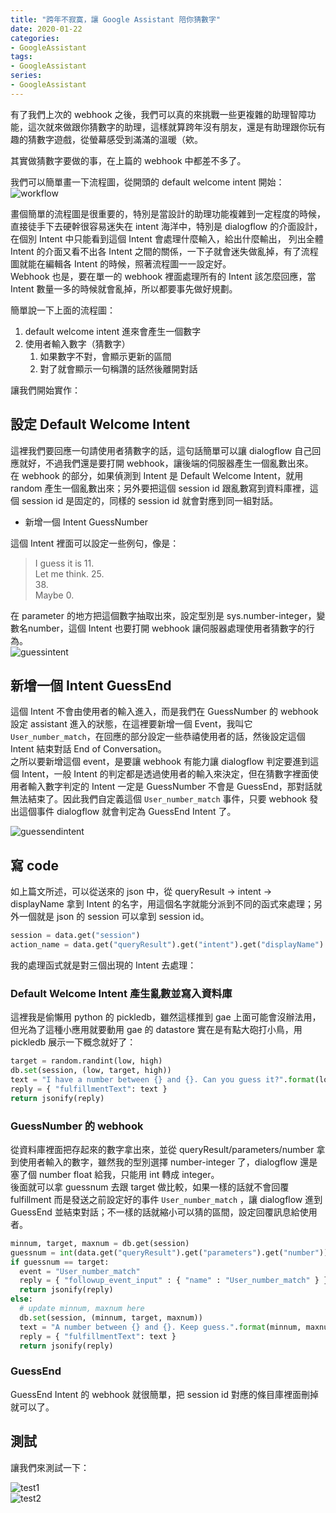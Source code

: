 ```yaml
---
title: "跨年不寂寞，讓 Google Assistant 陪你猜數字"
date: 2020-01-22
categories:
- GoogleAssistant
tags:
- GoogleAssistant
series:
- GoogleAssistant
---
```


有了我們上次的 webhook 之後，我們可以真的來挑戰一些更複雜的助理智障功能，這次就來做跟你猜數字的助理，這樣就算跨年沒有朋友，還是有助理跟你玩有趣的猜數字遊戲，從螢幕感受到滿滿的溫暖（欸。  
<!--more-->

其實做猜數字要做的事，在上篇的 webhook 中都差不多了。  

我們可以簡單畫一下流程圖，從開頭的 default welcome intent 開始：  
![workflow](/images/assistant/guessnumber/1workflow.png)   

畫個簡單的流程圖是很重要的，特別是當設計的助理功能複雜到一定程度的時候，直接徒手下去硬幹很容易迷失在 intent 海洋中，特別是 dialogflow 的介面設計，在個別 Intent 中只能看到這個 Intent 會處理什麼輸入，給出什麼輸出，
列出全體 Intent 的介面又看不出各 Intent 之間的關係，一下子就會迷失做亂掉，有了流程圖就能在編輯各 Intent 的時候，照著流程圖一一設定好。  
Webhook 也是，要在單一的 webhook 裡面處理所有的 Intent 該怎麼回應，當 Intent 數量一多的時候就會亂掉，所以都要事先做好規劃。  

簡單說一下上面的流程圖：

1. default welcome intent 進來會產生一個數字
2. 使用者輸入數字（猜數字）
    1. 如果數字不對，會顯示更新的區間
    2. 對了就會顯示一句稱讚的話然後離開對話

讓我們開始實作：  

## 設定 Default Welcome Intent

這裡我們要回應一句請使用者猜數字的話，這句話簡單可以讓 dialogflow 自己回應就好，不過我們還是要打開 webhook，讓後端的伺服器產生一個亂數出來。  
在 webhook 的部分，如果偵測到 Intent 是 Default Welcome Intent，就用 random 產生一個亂數出來；另外要把這個 session id 跟亂數寫到資料庫裡，這個 session id 是固定的，同樣的 session id 就會對應到同一組對話。  

* 新增一個 Intent GuessNumber

這個 Intent 裡面可以設定一些例句，像是：  

> I guess it is 11.  
> Let me think. 25.  
> 38.  
> Maybe 0.

在 parameter 的地方把這個數字抽取出來，設定型別是 sys.number-integer，變數名number，這個 Intent 也要打開 webhook 讓伺服器處理使用者猜數字的行為。  
![guessintent](/images/assistant/guessnumber/2guessintent.png)   

## 新增一個 Intent GuessEnd

這個 Intent 不會由使用者的輸入進入，而是我們在 GuessNumber 的 webhook 設定 assistant 進入的狀態，在這裡要新增一個 Event，我叫它 `User_number_match`，在回應的部分設定一些恭禧使用者的話，然後設定這個 Intent 結束對話 End of Conversation。  
之所以要新增這個 event，是要讓 webhook 有能力讓 dialogflow 判定要進到這個 Intent，一般 Intent 的判定都是透過使用者的輸入來決定，但在猜數字裡面使用者輸入數字判定的 Intent 一定是 GuessNumber 不會是 GuessEnd，那對話就無法結束了。因此我們自定義這個 `User_number_match` 事件，只要 webhook 發出這個事件 dialogflow 就會判定為 GuessEnd Intent 了。  

![guessendintent](/images/assistant/guessnumber/3guessendintent.png)   

## 寫 code

如上篇文所述，可以從送來的 json 中，從 queryResult -> intent -> displayName 拿到 Intent 的名字，用這個名字就能分派到不同的函式來處理；另外一個就是 json 的 session 可以拿到 session id。  
```python
session = data.get("session")
action_name = data.get("queryResult").get("intent").get("displayName")
```
我的處理函式就是對三個出現的 Intent 去處理：  

### Default Welcome Intent 產生亂數並寫入資料庫

這裡我是偷懶用 python 的 pickledb，雖然這樣推到 gae 上面可能會沒辦法用，但光為了這種小應用就要動用 gae 的 datastore 實在是有點大砲打小鳥，用 pickledb 展示一下概念就好了：  
```python
target = random.randint(low, high)
db.set(session, (low, target, high))
text = "I have a number between {} and {}. Can you guess it?".format(low, high)
reply = { "fulfillmentText": text }
return jsonify(reply)
```

### GuessNumber 的 webhook 
從資料庫裡面把存起來的數字拿出來，並從 queryResult/parameters/number 拿到使用者輸入的數字，雖然我的型別選擇 number-integer 了，dialogflow 還是塞了個 number float 給我，只能用 int 轉成 integer。  
後面就可以拿 guessnum 去跟 target 做比較，如果一樣的話就不會回覆 fulfillment 而是發送之前設定好的事件 `User_number_match` ，讓 dialogflow 進到 GuessEnd 並結束對話；不一樣的話就縮小可以猜的區間，設定回覆訊息給使用者。  
```python
minnum, target, maxnum = db.get(session)
guessnum = int(data.get("queryResult").get("parameters").get("number"))
if guessnum == target:
  event = "User_number_match"
  reply = { "followup_event_input" : { "name" : "User_number_match" } }
  return jsonify(reply)
else:
  # update minnum, maxnum here
  db.set(session, (minnum, target, maxnum))
  text = "A number between {} and {}. Keep guess.".format(minnum, maxnum)
  reply = { "fulfillmentText": text }
  return jsonify(reply)
```

### GuessEnd
GuessEnd Intent 的 webhook 就很簡單，把 session id 對應的條目庫裡面刪掉就可以了。  

## 測試

讓我們來測試一下：  

![test1](/images/assistant/guessnumber/4test.png)   
![test2](/images/assistant/guessnumber/5test2.png)   